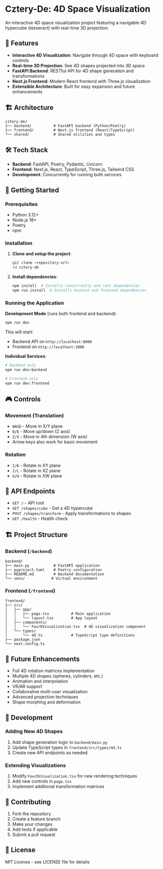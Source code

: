 # Cztery-De: 4D Space Visualization

An interactive 4D space visualization project featuring a navigable 4D hypercube (tesseract) with real-time 3D projection.

## 🚀 Features

- **Interactive 4D Visualization**: Navigate through 4D space with keyboard controls
- **Real-time 3D Projection**: See 4D shapes projected into 3D space
- **FastAPI Backend**: RESTful API for 4D shape generation and transformations
- **Next.js Frontend**: Modern React frontend with Three.js visualization
- **Extensible Architecture**: Built for easy expansion and future enhancements

## 🏗️ Architecture

```
cztery-de/
├── backend/          # FastAPI backend (Python/Poetry)
├── frontend/         # Next.js frontend (React/TypeScript)
└── shared/           # Shared utilities and types
```

## 🛠️ Tech Stack

- **Backend**: FastAPI, Poetry, Pydantic, Uvicorn
- **Frontend**: Next.js, React, TypeScript, Three.js, Tailwind CSS
- **Development**: Concurrently for running both services

## 🚀 Getting Started

### Prerequisites

- Python 3.12+
- Node.js 18+
- Poetry
- npm

### Installation

1. **Clone and setup the project**:
   ```bash
   git clone <repository-url>
   cd cztery-de
   ```

2. **Install dependencies**:
   ```bash
   npm install  # Installs concurrently and root dependencies
   npm run install  # Installs backend and frontend dependencies
   ```

### Running the Application

**Development Mode** (runs both frontend and backend):
```bash
npm run dev
```

This will start:
- Backend API on `http://localhost:8000`
- Frontend on `http://localhost:3000`

**Individual Services**:
```bash
# Backend only
npm run dev:backend

# Frontend only
npm run dev:frontend
```

## 🎮 Controls

### Movement (Translation)
- `WASD` - Move in X/Y plane
- `Q/E` - Move up/down (Z axis)
- `Z/X` - Move in 4th dimension (W axis)
- Arrow keys also work for basic movement

### Rotation
- `I/K` - Rotate in XY plane
- `J/L` - Rotate in XZ plane
- `U/O` - Rotate in XW plane

## 🔧 API Endpoints

- `GET /` - API root
- `GET /shapes/cube` - Get a 4D hypercube
- `POST /shapes/transform` - Apply transformations to shapes
- `GET /health` - Health check

## 🏗️ Project Structure

### Backend (`/backend`)
```
backend/
├── main.py           # FastAPI application
├── pyproject.toml    # Poetry configuration
├── README.md         # Backend documentation
└── venv/            # Virtual environment
```

### Frontend (`/frontend`)
```
frontend/
├── src/
│   ├── app/
│   │   ├── page.tsx          # Main application
│   │   └── layout.tsx        # App layout
│   ├── components/
│   │   └── FourDVisualization.tsx  # 4D visualization component
│   └── types/
│       └── 4d.ts             # TypeScript type definitions
├── package.json
└── next.config.ts
```

## 🔮 Future Enhancements

- Full 4D rotation matrices implementation
- Multiple 4D shapes (spheres, cylinders, etc.)
- Animation and interpolation
- VR/AR support
- Collaborative multi-user visualization
- Advanced projection techniques
- Shape morphing and deformation

## 📝 Development

### Adding New 4D Shapes

1. Add shape generation logic to `backend/main.py`
2. Update TypeScript types in `frontend/src/types/4d.ts`
3. Create new API endpoints as needed

### Extending Visualizations

1. Modify `FourDVisualization.tsx` for new rendering techniques
2. Add new controls in `page.tsx`
3. Implement additional transformation matrices

## 🤝 Contributing

1. Fork the repository
2. Create a feature branch
3. Make your changes
4. Add tests if applicable
5. Submit a pull request

## 📄 License

MIT License - see LICENSE file for details
